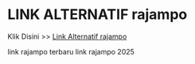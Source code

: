 # LINK ALTERNATIF rajampo

Klik Disini >> <a href="https://linksto.pages.dev/">Link Alternatif rajampo </a>

link rajampo terbaru
link rajampo 2025